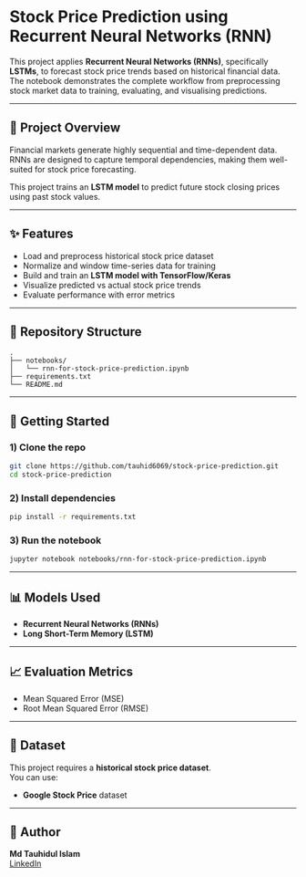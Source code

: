 # Stock Price Prediction using Recurrent Neural Networks (RNN)

This project applies **Recurrent Neural Networks (RNNs)**, specifically **LSTMs**, to forecast stock price trends based on historical financial data. The notebook demonstrates the complete workflow from preprocessing stock market data to training, evaluating, and visualising predictions.

---

## 📌 Project Overview
Financial markets generate highly sequential and time-dependent data. RNNs are designed to capture temporal dependencies, making them well-suited for stock price forecasting.

This project trains an **LSTM model** to predict future stock closing prices using past stock values.

---

## ✨ Features
- Load and preprocess historical stock price dataset  
- Normalize and window time-series data for training  
- Build and train an **LSTM model with TensorFlow/Keras**  
- Visualize predicted vs actual stock price trends  
- Evaluate performance with error metrics  

---

## 📂 Repository Structure
```
.
├── notebooks/
│   └── rnn-for-stock-price-prediction.ipynb
├── requirements.txt
└── README.md
```

---

## 🚀 Getting Started

### 1) Clone the repo
```bash
git clone https://github.com/tauhid6069/stock-price-prediction.git
cd stock-price-prediction
```

### 2) Install dependencies
```bash
pip install -r requirements.txt
```

### 3) Run the notebook
```bash
jupyter notebook notebooks/rnn-for-stock-price-prediction.ipynb
```

---

## 📊 Models Used
- **Recurrent Neural Networks (RNNs)**  
- **Long Short-Term Memory (LSTM)**  

---

## 📈 Evaluation Metrics
- Mean Squared Error (MSE)  
- Root Mean Squared Error (RMSE)  

---

## 📂 Dataset
This project requires a **historical stock price dataset**.  
You can use:
- **Google Stock Price** dataset

---

## 👤 Author
**Md Tauhidul Islam**  
[LinkedIn](www.linkedin.com/in/tauhidul-islam) 
